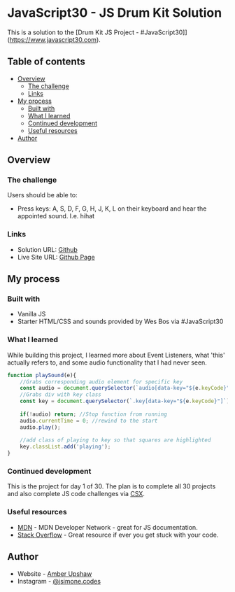 # JavaScript30 - JS Drum Kit Solution

This is a solution to the [Drum Kit JS Project - #JavaScript30]](https://www.javascript30.com). 

## Table of contents

- [Overview](#overview)
  - [The challenge](#the-challenge)
  - [Links](#links)
- [My process](#my-process)
  - [Built with](#built-with)
  - [What I learned](#what-i-learned)
  - [Continued development](#continued-development)
  - [Useful resources](#useful-resources)
- [Author](#author)

## Overview

### The challenge

Users should be able to:

- Press keys: A, S, D, F, G, H, J, K, L on their keyboard and hear the appointed sound. I.e. hihat

### Links

- Solution URL: [Github](https://github.com/AmberUpshaw/JavaScript30)
- Live Site URL: [Github Page](https://amberupshaw.github.io/JavaScript30/)
## My process

### Built with

- Vanilla JS
- Starter HTML/CSS and sounds provided by Wes Bos via #JavaScript30


### What I learned

While building this project, I learned more about Event Listeners, what 'this' actually refers to, and some audio functionality that I had never seen.

```javascript
function playSound(e){
	//Grabs corresponding audio element for specific key
	const audio = document.querySelector(`audio[data-key="${e.keyCode}"]`);
	//Grabs div with key class
	const key = document.querySelector(`.key[data-key="${e.keyCode}"]`);
	
	if(!audio) return; //Stop function from running
	audio.currentTime = 0; //rewind to the start
	audio.play();
	
	//add class of playing to key so that squares are highlighted 
	key.classList.add('playing');
}
```

### Continued development

This is the project for day 1 of 30. The plan is to complete all 30 projects and also complete JS code challenges via [CSX](https://csx.codesmith.io/home).

### Useful resources

- [MDN](https://developer.mozilla.org/en-US/) - MDN Developer Network - great for JS documentation.
- [Stack Overflow](stackoverflow.com) - Great resource if ever you get stuck with your code.

## Author

- Website - [Amber Upshaw](github.com/AmberUpshaw)
- Instagram - [@jsimone.codes](instagram.com/jsimone.codes)


